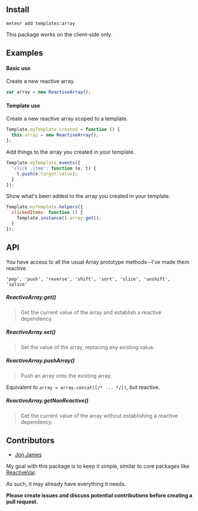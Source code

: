 Install
-------

`meteor add templates:array`

This package works on the client-side only.

Examples
--------

#### Basic use

Create a new reactive array.

```javascript
var array = new ReactiveArray();
```

#### Template use

Create a new reactive array scoped to a template.

```javascript
Template.myTemplate.created = function () {
  this.array = new ReactiveArray();
};
```

Add things to the array you created in your template.

```javascript
Template.myTemplate.events({
  'click .item': function (e, t) {
    t.push(e.target.value);
  }
});
```

Show what's been added to the array you created in your template.

```javascript
Template.myTemplate.helpers({
  clickedItems: function () {
    Template.instance().array.get();
  }
});
```

API
---

You have access to all the usual Array prototype methods--I've made them reactive.

`'pop', 'push', 'reverse', 'shift', 'sort', 'slice', 'unshift', 'splice'`

##### ReactiveArray.get()

> Get the current value of the array and establish a reactive dependency.

##### ReactiveArray.set()

> Set the value of the array, replacing any existing value.

##### ReactiveArray.pushArray()

> Push an array onto the existing array.

Equivalent to `array = array.concat([/* ... */])`, but reactive.

##### ReactiveArray.getNonReactive()

> Get the current value of the array without establishing a reactive dependency.

Contributors
------------

* [Jon James](http://github.com/jonjamz)

My goal with this package is to keep it simple, similar to core packages like [ReactiveVar](http://docs.meteor.com/#/full/reactivevar).

As such, it may already have everything it needs.

**Please create issues and discuss potential contributions before creating a pull request.**
